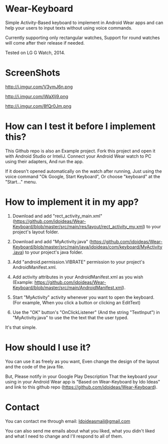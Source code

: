 Wear-Keyboard
=============

Simple Activity-Based keyboard to implement in Android Wear apps and can help your users to input texts without using voice commands.

Currently supporting only rectangular watches, Support for round watches will come after their release if needed.

Tested on LG G Watch, 2014.

ScreenShots
=============

http://i.imgur.com/V3ymJ6n.png

http://i.imgur.com/iWaXlj9.png

http://i.imgur.com/8fQr0Jm.png

How can I test it before I implement this?
=============
This Github repo is also an Example project. Fork this project and open it with Android Studio or InteliJ. Connect your Android Wear watch to PC using their adapters, And run the app.

If it doesn't opened automatically on the watch after running, Just using the voice command "Ok Google, Start Keyboard", Or choose "keyboard" at the "Start..." menu.

How to implement it in my app?
=============

1. Download and add "rect_activity_main.xml" (https://github.com/idoideas/Wear-Keyboard/blob/master/src/main/res/layout/rect_activity_my.xml) to your project's layout folder.

2. Download and add "MyActivity.java" (https://github.com/idoideas/Wear-Keyboard/blob/master/src/main/java/idoideas/com/keyboard/MyActivity.java) to your project's java folder.

3. Add "android.permission.VIBRATE" permission to your project's AndroidManifest.xml.

4. Add activity attributes in your AndroidManifest.xml as you wish (Example: https://github.com/idoideas/Wear-Keyboard/blob/master/src/main/AndroidManifest.xml).

5. Start "MyActivity" activity whenever you want to open the keyboard. (For example, When you click a button or clicking an EditText)

6. Use the "OK" button's "OnClickListener" (And the string "TextInput") in "MyActivity.java" to use the the text that the user typed.

It's that simple.

How should I use it?
=============
You can use it as freely as you want, Even change the design of the layout and the code of the java file.

But, Please notify in your Google Play Description That the keyboard your using in your Android Wear app is "Based on Wear-Keyboard by Ido Ideas" and link to this github repo (https://github.com/idoideas/Wear-Keyboard).

Contact
=============
You can contact me through email: Idoideasmail@gmail.com

You can also send me emails about what you liked, what you didn't liked and what I need to change and I'll respond to all of them.
